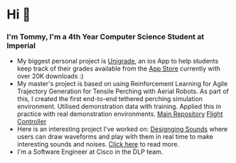 # Hi 👋

### I'm Tommy, I'm a 4th Year Computer Science Student at Imperial

- My biggest personal project is [Unigrade](https://github.com/Uni-Grade), an ios App to help students keep track of their grades available from the [App Store](https://apps.apple.com/tt/app/unigrade/id1605243513) currently with over 20K downloads :)
- My master's project is based on using Reinforcement Learning for Agile Trajectory Generation for Tensile Perching with Aerial Robots. As part of this, I created the first end-to-end tethered perching simulation environment. Utilised demonstration data with training. Applied this in practice with real demonstration environments. [Main Repository](https://github.com/TommyWoodley/TommyWoodleyMEngProject) [Flight Controller](https://github.com/TommyWoodley/ROS2_PX4_Offboard_Perching_Drone)
- Here is an interesting project I've worked on: [Designging Sounds](https://github.com/designing-sounds/designing_sounds) where users can draw waveforms and play with them in real time to make interesting sounds and noises. [Click here](https://github.com/designing-sounds/designing_sounds) to read more.
- I'm a Software Engineer at Cisco in the DLP team.
